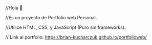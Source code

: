 //Hola 👋

//Es un proyecto de Portfolio web Personal.

//Utilice HTML, CSS, y JavaScript (Puro sin frameworks).

// Link al portfolio: https://brian-kucharczuk.github.io/portfolioweb/
